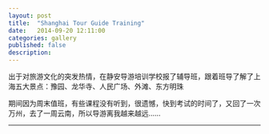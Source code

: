 ```yaml
---
layout: post
title:  "Shanghai Tour Guide Training"
date:   2014-09-20 12:11:00
categories: gallery
published: false
description: 
---
```


出于对旅游文化的突发热情，在静安导游培训学校报了辅导班，跟着班导了解了上海五大景点：豫园、龙华寺、人民广场、外滩、东方明珠

期间因为周末值班，有些课程没有听到，很遗憾，快到考试的时间了，又回了一次万州，去了一周云南，所以导游离我越来越远……

------


